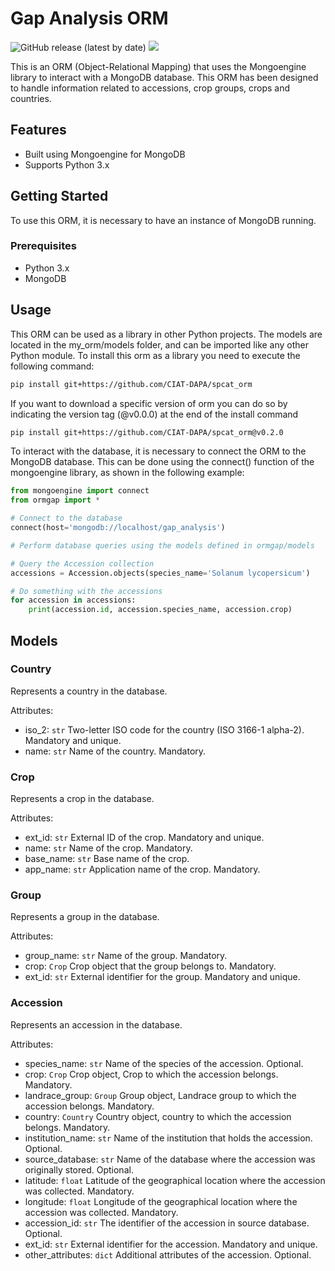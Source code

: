 # Gap Analysis ORM

![GitHub release (latest by date)](https://img.shields.io/github/v/release/CIAT-DAPA/spcat_orm) ![](https://img.shields.io/github/v/tag/CIAT-DAPA/spcat_orm)

This is an ORM (Object-Relational Mapping) that uses the Mongoengine library to interact with a MongoDB database. This ORM has been designed to handle information related to accessions, crop groups, crops and countries.

## Features

- Built using Mongoengine for MongoDB
- Supports Python 3.x

## Getting Started

To use this ORM, it is necessary to have an instance of MongoDB running.

### Prerequisites

- Python 3.x
- MongoDB

## Usage


This ORM can be used as a library in other Python projects. The models are located in the my_orm/models folder, and can be imported like any other Python module. To install this orm as a library you need to execute the following command:

````bash
pip install git+https://github.com/CIAT-DAPA/spcat_orm
````

If you want to download a specific version of orm you can do so by indicating the version tag (@v0.0.0) at the end of the install command 

````bash
pip install git+https://github.com/CIAT-DAPA/spcat_orm@v0.2.0
````

To interact with the database, it is necessary to connect the ORM to the MongoDB database. This can be done using the connect() function of the mongoengine library, as shown in the following example:

```python
from mongoengine import connect
from ormgap import *

# Connect to the database
connect(host='mongodb://localhost/gap_analysis')

# Perform database queries using the models defined in ormgap/models

# Query the Accession collection
accessions = Accession.objects(species_name='Solanum lycopersicum')

# Do something with the accessions
for accession in accessions:
    print(accession.id, accession.species_name, accession.crop)
```
## Models

### Country

Represents a country in the database.

Attributes:

- iso_2: `str` Two-letter ISO code for the country (ISO 3166-1 alpha-2). Mandatory and unique.
- name: `str` Name of the country. Mandatory.

### Crop

Represents a crop in the database.

Attributes:

- ext_id: `str` External ID of the crop. Mandatory and unique.
- name: `str` Name of the crop. Mandatory.
- base_name: `str` Base name of the crop.
- app_name: `str` Application name of the crop. Mandatory.

### Group

Represents a group in the database.

Attributes:

- group_name: `str` Name of the group. Mandatory.
- crop: `Crop` Crop object that the group belongs to. Mandatory.
- ext_id: `str` External identifier for the group. Mandatory and unique.
    

### Accession

Represents an accession in the database.

Attributes:

- species_name: `str` Name of the species of the accession. Optional.
- crop: `Crop` Crop object, Crop to which the accession belongs. Mandatory.
- landrace_group: `Group` Group object, Landrace group to which the accession belongs. Mandatory.
- country: `Country` Country object, country to which the accession belongs. Mandatory.
- institution_name: `str` Name of the institution that holds the accession. Optional.
- source_database: `str` Name of the database where the accession was originally stored. Optional.
- latitude: `float` Latitude of the geographical location where the accession was collected. Mandatory.
- longitude: `float` Longitude of the geographical location where the accession was collected. Mandatory.
- accession_id: `str` The identifier of the accession in source database. Optional.
- ext_id: `str` External identifier for the accession. Mandatory and unique.
- other_attributes: `dict` Additional attributes of the accession. Optional.